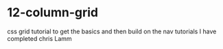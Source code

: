 # 12-column-grid
css grid tutorial to get the basics and then build on the nav tutorials I have completed chris Lamm

